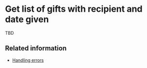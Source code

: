# Get list of gifts with recipient and date given

TBD

## Related information

* [Handling errors](handling_errors.md)